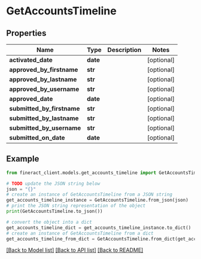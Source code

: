 # GetAccountsTimeline


## Properties

Name | Type | Description | Notes
------------ | ------------- | ------------- | -------------
**activated_date** | **date** |  | [optional] 
**approved_by_firstname** | **str** |  | [optional] 
**approved_by_lastname** | **str** |  | [optional] 
**approved_by_username** | **str** |  | [optional] 
**approved_date** | **date** |  | [optional] 
**submitted_by_firstname** | **str** |  | [optional] 
**submitted_by_lastname** | **str** |  | [optional] 
**submitted_by_username** | **str** |  | [optional] 
**submitted_on_date** | **date** |  | [optional] 

## Example

```python
from fineract_client.models.get_accounts_timeline import GetAccountsTimeline

# TODO update the JSON string below
json = "{}"
# create an instance of GetAccountsTimeline from a JSON string
get_accounts_timeline_instance = GetAccountsTimeline.from_json(json)
# print the JSON string representation of the object
print(GetAccountsTimeline.to_json())

# convert the object into a dict
get_accounts_timeline_dict = get_accounts_timeline_instance.to_dict()
# create an instance of GetAccountsTimeline from a dict
get_accounts_timeline_from_dict = GetAccountsTimeline.from_dict(get_accounts_timeline_dict)
```
[[Back to Model list]](../README.md#documentation-for-models) [[Back to API list]](../README.md#documentation-for-api-endpoints) [[Back to README]](../README.md)


